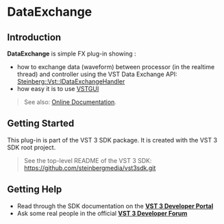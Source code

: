 # DataExchange

## Introduction

**DataExchange** is simple FX plug-in showing : 
 * how to exchange data (waveform) between processor (in the realtime thread) and controller using the VST Data Exchange API: [Steinberg::Vst::IDataExchangeHandler](https://steinbergmedia.github.io/vst3_dev_portal/pages/Technical+Documentation/Data+Exchange/Index.html) 
 * how easy it is to use [VSTGUI](https://steinbergmedia.github.io/vst3_dev_portal/pages/What+is+the+VST+3+SDK/VSTGUI.html)

> See also: [Online Documentation](https://steinbergmedia.github.io/vst3_dev_portal/pages/What+is+the+VST+3+SDK/Plug-in+Examples.html#dataexchange).

## Getting Started

This plug-in is part of the VST 3 SDK package. It is created with the VST 3 SDK root project.

> See the top-level README of the VST 3 SDK: https://github.com/steinbergmedia/vst3sdk.git

## Getting Help

* Read through the SDK documentation on the **[VST 3 Developer Portal](https://steinbergmedia.github.io/vst3_dev_portal/pages/index.html)**
* Ask some real people in the official **[VST 3 Developer Forum](https://forums.steinberg.net/c/developer/103)**
